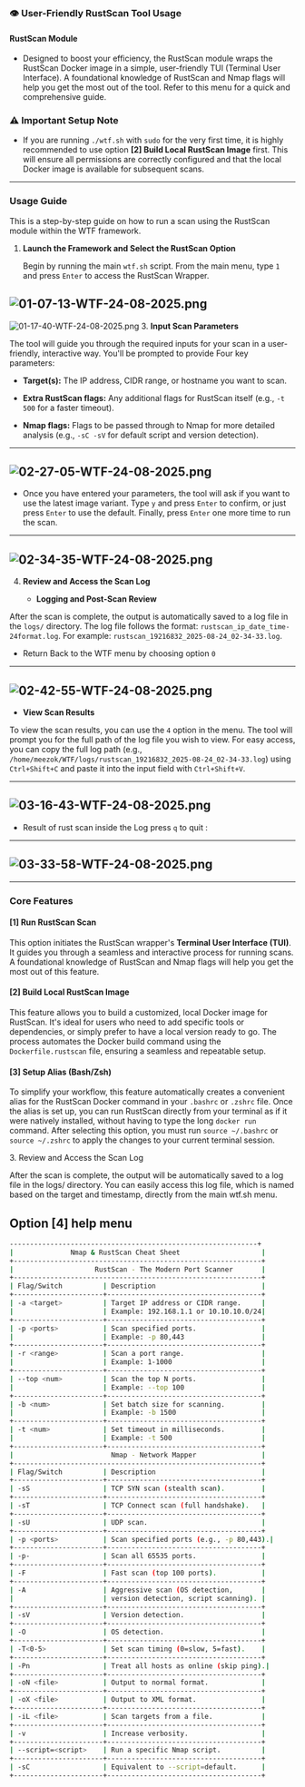 
### 👁️ User-Friendly RustScan Tool Usage

#### RustScan Module

* Designed to boost your efficiency, the RustScan module wraps the RustScan Docker image in a simple, user-friendly TUI (Terminal User Interface). A foundational knowledge of RustScan and Nmap flags will help you get the most out of the tool. Refer to this menu for a quick and comprehensive guide.

### ⚠️ Important Setup Note

* If you are running `./wtf.sh` with `sudo` for the very first time, it is highly recommended to use option **\[2] Build Local RustScan Image** first. This will ensure all permissions are correctly configured and that the local Docker image is available for subsequent scans.

***

### Usage Guide

This is a step-by-step guide on how to run a scan using the RustScan module within the WTF framework.

1. **Launch the Framework and Select the RustScan Option**

   Begin by running the main `wtf.sh` script. From the main menu, type `1` and press `Enter` to access the RustScan Wrapper.

![01-07-13-WTF-24-08-2025.png](WTF-assets/01-07-13-WTF-24-08-2025.png)
----
![01-17-40-WTF-24-08-2025.png](WTF-assets/01-17-40-WTF-24-08-2025.png)
3. **Input Scan Parameters**

   The tool will guide you through the required inputs for your scan in a user-friendly, interactive way. You'll be prompted to provide Four key parameters:

   * **Target(s):** The IP address, CIDR range, or hostname you want to scan.

   * **Extra RustScan flags:** Any additional flags for RustScan itself (e.g., `-t 500` for a faster timeout).

   * **Nmap flags:** Flags to be passed through to Nmap for more detailed analysis (e.g., `-sC -sV` for default script and version detection).
----
  ![02-27-05-WTF-24-08-2025.png](WTF-assets/02-27-05-WTF-24-08-2025.png)
----
   * Once you have entered your parameters, the tool will ask if you want to use the latest image variant. Type `y` and press `Enter` to confirm, or just press `Enter` to use the default. Finally, press `Enter` one more time to run the scan.
-----
   ![02-34-35-WTF-24-08-2025.png](WTF-assets/02-34-35-WTF-24-08-2025.png)
-----
4. **Review and Access the Scan Log**

   * **Logging and Post-Scan Review**

  After the scan is complete, the output is automatically saved to a log file in the `logs/` directory. The log file follows the format: `rustscan_ip_date_time-24format.log`. For example: `rustscan_19216832_2025-08-24_02-34-33.log`.
  * Return Back to the WTF menu by choosing option `0`
-----
![02-42-55-WTF-24-08-2025.png](WTF-assets/02-42-55-WTF-24-08-2025.png)
-----
  * **View Scan Results**

  To view the scan results, you can use the `4` option in the menu. The tool will prompt you for the full path of the log file you wish to view. For easy access, you can copy the full log path (e.g., `/home/meezok/WTF/logs/rustscan_19216832_2025-08-24_02-34-33.log`) using `Ctrl+Shift+C` and paste it into the input field with `Ctrl+Shift+V`.

-----
![03-16-43-WTF-24-08-2025.png](WTF-assets/03-16-43-WTF-24-08-2025.png)
-----
* Result of rust scan inside the Log press `q` to quit :
-----
![03-33-58-WTF-24-08-2025.png](WTF-assets/03-33-58-WTF-24-08-2025.png)
-----

***

### Core Features

#### **\[1] Run RustScan Scan**

This option initiates the RustScan wrapper's **Terminal User Interface (TUI)**. It guides you through a seamless and interactive process for running scans. A foundational knowledge of RustScan and Nmap flags will help you get the most out of this feature.

#### **\[2] Build Local RustScan Image**

This feature allows you to build a customized, local Docker image for RustScan. It's ideal for users who need to add specific tools or dependencies, or simply prefer to have a local version ready to go. The process automates the Docker build command using the `Dockerfile.rustscan` file, ensuring a seamless and repeatable setup.

#### **\[3] Setup Alias (Bash/Zsh)**

To simplify your workflow, this feature automatically creates a convenient alias for the RustScan Docker command in your `.bashrc` or `.zshrc` file. Once the alias is set up, you can run RustScan directly from your terminal as if it were natively installed, without having to type the long `docker run` command. After selecting this option, you must run `source ~/.bashrc` or `source ~/.zshrc` to apply the changes to your current terminal session.



3\. Review and Access the Scan Log

After the scan is complete, the output will be automatically saved to a log file in the logs/ directory. You can easily access this log file, which is named based on the target and timestamp, directly from the main wtf.sh menu.

## **Option [4] help menu** 

```bash
-------------------------------------------------------------+
|              Nmap & RustScan Cheat Sheet                    |
+-------------------------------------------------------------+
|                    RustScan - The Modern Port Scanner       |
+-------------------------------------------------------------+
| Flag/Switch          | Description                          |
+----------------------+--------------------------------------+
| -a <target>          | Target IP address or CIDR range.     |
|                      | Example: 192.168.1.1 or 10.10.10.0/24|
+----------------------+--------------------------------------+
| -p <ports>           | Scan specified ports.                |
|                      | Example: -p 80,443                   |
+----------------------+--------------------------------------+
| -r <range>           | Scan a port range.                   |
|                      | Example: 1-1000                      |
+----------------------+--------------------------------------+
| --top <num>          | Scan the top N ports.                |
|                      | Example: --top 100                   |
+----------------------+--------------------------------------+
| -b <num>             | Set batch size for scanning.         |
|                      | Example: -b 1500                     |
+----------------------+--------------------------------------+
| -t <num>             | Set timeout in milliseconds.         |
|                      | Example: -t 500                      |
+----------------------+--------------------------------------+
|                        Nmap - Network Mapper                |
+-------------------------------------------------------------+
| Flag/Switch          | Description                          |
+----------------------+--------------------------------------+
| -sS                  | TCP SYN scan (stealth scan).         |
+----------------------+--------------------------------------+
| -sT                  | TCP Connect scan (full handshake).   |
+----------------------+--------------------------------------+
| -sU                  | UDP scan.                            |
+----------------------+--------------------------------------+
| -p <ports>           | Scan specified ports (e.g., -p 80,443).|
+----------------------+--------------------------------------+
| -p-                  | Scan all 65535 ports.                |
+----------------------+--------------------------------------+
| -F                   | Fast scan (top 100 ports).           |
+----------------------+--------------------------------------+
| -A                   | Aggressive scan (OS detection,       |
|                      | version detection, script scanning). |
+----------------------+--------------------------------------+
| -sV                  | Version detection.                   |
+----------------------+--------------------------------------+
| -O                   | OS detection.                        |
+----------------------+--------------------------------------+
| -T<0-5>              | Set scan timing (0=slow, 5=fast).    |
+----------------------+--------------------------------------+
| -Pn                  | Treat all hosts as online (skip ping).|
+----------------------+--------------------------------------+
| -oN <file>           | Output to normal format.             |
+----------------------+--------------------------------------+
| -oX <file>           | Output to XML format.                |
+----------------------+--------------------------------------+
| -iL <file>           | Scan targets from a file.            |
+----------------------+--------------------------------------+
| -v                   | Increase verbosity.                  |
+----------------------+--------------------------------------+
| --script=<script>    | Run a specific Nmap script.          |
+----------------------+--------------------------------------+
| -sC                  | Equivalent to --script=default.      |
+----------------------+--------------------------------------+

```
